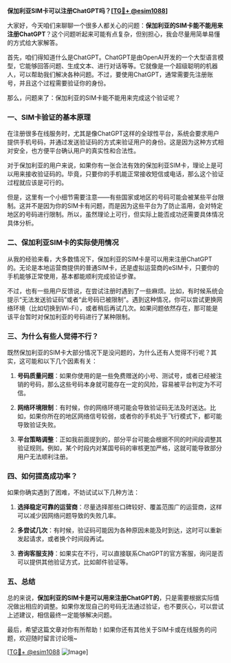 **保加利亚SIM卡可以注册ChatGPT吗？[[TG💪+ @esim1088](https://t.me/s/esim1088)]**

大家好，今天咱们来聊聊一个很多人都关心的问题：**保加利亚的SIM卡能不能用来注册ChatGPT**？这个问题听起来可能有点复杂，但别担心，我会尽量用简单易懂的方式给大家解答。

首先，咱们得知道什么是ChatGPT。ChatGPT是由OpenAI开发的一个大型语言模型，它能够回答问题、生成文本、进行对话等等。它就像是一个超级聪明的机器人，可以帮助我们解决各种问题。不过，要使用ChatGPT，通常需要先注册账号，并且这个过程需要验证你的身份。

那么，问题来了：保加利亚的SIM卡能不能用来完成这个验证呢？

### 一、SIM卡验证的基本原理

在注册很多在线服务时，尤其是像ChatGPT这样的全球性平台，系统会要求用户提供手机号码，并通过发送验证码的方式来验证用户的身份。这是因为这种方式相对安全，也方便平台确认用户的真实性和合法性。

对于保加利亚的用户来说，如果你有一张合法有效的保加利亚SIM卡，理论上是可以用来接收验证码的。毕竟，只要你的手机能正常接收短信或电话，那么这个验证过程就应该是可行的。

但是，这里有一个小细节需要注意——有些国家或地区的号码可能会被某些平台限制。这并不是因为你的SIM卡有问题，而是因为这些平台为了防止滥用，会对特定地区的号码进行限制。所以，虽然理论上可行，但实际上能否成功还需要具体情况具体分析。

### 二、保加利亚SIM卡的实际使用情况

从我的经验来看，大多数情况下，保加利亚的SIM卡是可以用来注册ChatGPT的。无论是本地运营商提供的普通SIM卡，还是虚拟运营商的eSIM卡，只要你的手机能够正常使用，基本都能顺利完成验证步骤。

不过，也有一些用户反馈说，在尝试注册时遇到了一些麻烦。比如，有时候系统会提示“无法发送验证码”或者“此号码已被限制”。遇到这种情况，你可以尝试更换网络环境（比如切换到Wi-Fi），或者稍后再试几次。如果问题依然存在，那可能是该平台暂时对保加利亚的号码进行了某种限制。

### 三、为什么有些人觉得不行？

既然保加利亚的SIM卡大部分情况下是没问题的，为什么还有人觉得不行呢？其实，这可能和以下几个因素有关：

1. **号码质量问题**：如果你使用的是一些免费赠送的小号、测试号，或者已经被注销的号码，那么这些号码本身就可能存在一定的风险，容易被平台判定为不可信。
   
2. **网络环境限制**：有时候，你的网络环境可能会导致验证码无法及时送达。比如，如果你所在的地区网络信号较弱，或者你的手机处于飞行模式下，都可能导致验证失败。

3. **平台策略调整**：正如我前面提到的，部分平台可能会根据不同的时间段调整其验证规则。例如，某个时段内对某国号码的审核更加严格，这就可能导致部分用户无法顺利注册。

### 四、如何提高成功率？

如果你确实遇到了困难，不妨试试以下几种方法：

1. **选择稳定可靠的运营商**：尽量选择那些口碑较好、覆盖范围广的运营商，这样可以减少因网络问题导致的失败几率。
   
2. **多尝试几次**：有时候，验证码可能因为各种原因未能及时到达，这时可以重新发起请求，或者换个时间段再试。

3. **咨询客服支持**：如果实在不行，可以直接联系ChatGPT的官方客服，询问是否可以提供其他验证方式，比如邮件验证等。

### 五、总结

总的来说，**保加利亚的SIM卡是可以用来注册ChatGPT的**，只是需要根据实际情况做出相应的调整。如果你发现自己的号码无法通过验证，也不要灰心，可以尝试上述建议，相信最终一定能够解决问题。

最后，希望这篇文章对你有所帮助！如果你还有其他关于SIM卡或在线服务的问题，欢迎随时留言讨论哦~ 

[[TG💪+ @esim1088](https://t.me/s/esim1088) ![Image](https://i.postimg.cc/4NQfJmqS/Snipaste-2025-05-13-00-14-12.png)]